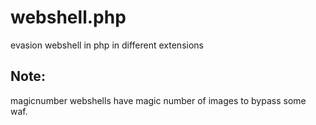 # webshell.php
evasion webshell in php in different extensions

## Note:
magicnumber webshells have magic number of images to bypass some waf.
